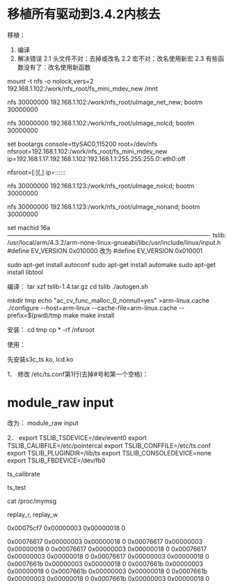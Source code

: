 # 移植所有驱动到3.4.2内核去

移植：
1. 编译
2. 解决错误
2.1 头文件不对：去掉或改名
2.2 宏不对：改名使用新宏
2.3 有些函数没有了：改名使用新函数

mount -t nfs -o nolock,vers=2 192.168.1.102:/work/nfs_root/fs_mini_mdev_new /mnt

nfs 30000000 192.168.1.102:/work/nfs_root/uImage_net_new; bootm 30000000

nfs 30000000 192.168.1.102:/work/nfs_root/uImage_nolcd; bootm 30000000

set bootargs console=ttySAC0,115200 root=/dev/nfs nfsroot=192.168.1.102:/work/nfs_root/fs_mini_mdev_new ip=192.168.1.17:192.168.1.102:192.168.1.1:255.255.255.0::eth0:off

nfsroot=[<server-ip>:]<root-dir>[,<nfs-options>]
ip=<client-ip>:<server-ip>:<gw-ip>:<netmask>:<hostname>:<device>:<autoconf>

nfs 30000000 192.168.1.123:/work/nfs_root/uImage_nolcd; bootm 30000000

nfs 30000000 192.168.1.123:/work/nfs_root/uImage_nonand; bootm 30000000

set machid 16a
—————————————————————————————————-
tslib:
/usr/local/arm/4.3.2/arm-none-linux-gnueabi/libc/usr/include/linux/input.h
#define EV_VERSION       0x010000
改为
#define EV_VERSION		0x010001

sudo apt-get install autoconf
sudo apt-get install automake
sudo apt-get install libtool

编译：
tar xzf tslib-1.4.tar.gz
cd tslib
./autogen.sh 

mkdir tmp
echo "ac_cv_func_malloc_0_nonnull=yes" >arm-linux.cache
./configure --host=arm-linux --cache-file=arm-linux.cache --prefix=$(pwd)/tmp
make
make install

安装：
cd tmp
cp * -rf /nfsroot

使用：

先安装s3c_ts.ko, lcd.ko

1．
修改 /etc/ts.conf第1行(去掉#号和第一个空格)：
# module_raw input
改为：
module_raw input

2．
export TSLIB_TSDEVICE=/dev/event0
export TSLIB_CALIBFILE=/etc/pointercal
export TSLIB_CONFFILE=/etc/ts.conf
export TSLIB_PLUGINDIR=/lib/ts
export TSLIB_CONSOLEDEVICE=none
export TSLIB_FBDEVICE=/dev/fb0

ts_calibrate

ts_test

cat /proc/mymsg 

replay_r, replay_w

  		
0x00075cf7 0x00000003 0x00000018 0

0x00076617 0x00000003 0x00000018 0
0x00076617 0x00000003 0x00000018 0
0x00076617 0x00000003 0x00000018 0
0x00076617 0x00000003 0x00000018 0
0x00076617 0x00000003 0x00000018 0
0x0007661b 0x00000003 0x00000018 0
0x0007661b 0x00000003 0x00000018 0
0x0007661b 0x00000003 0x00000018 0
0x0007661b 0x00000003 0x00000018 0
0x0007661b 0x00000003 0x00000018 0